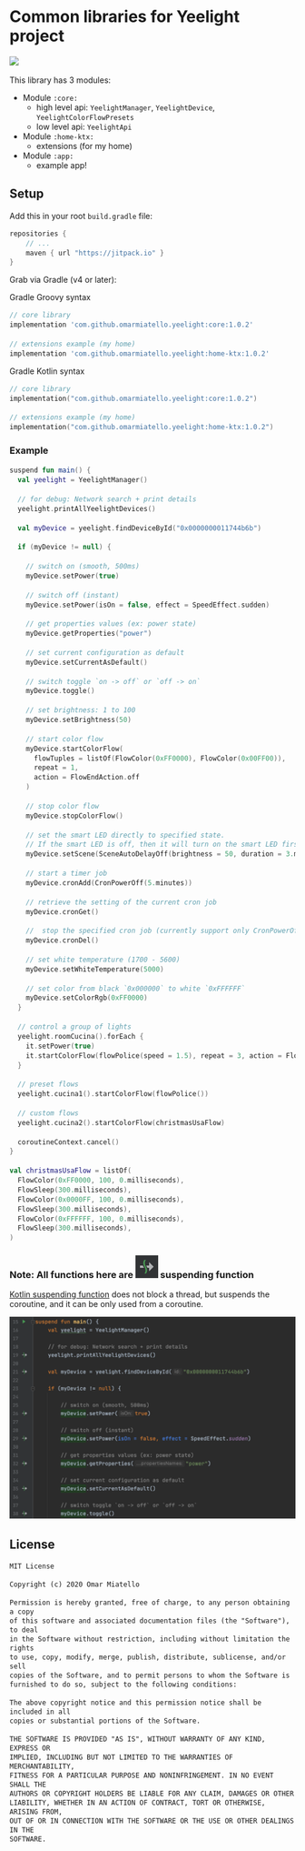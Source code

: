 # Common libraries for Yeelight project

[![](https://jitpack.io/v/omarmiatello/yeelight.svg)](https://jitpack.io/#omarmiatello/yeelight)

This library has 3 modules:
- Module `:core:`
  - high level api: `YeelightManager`, `YeelightDevice`, `YeelightColorFlowPresets`
  - low level api: `YeelightApi`
- Module `:home-ktx:`
  - extensions (for my home)
- Module `:app:`
  - example app!


## Setup

Add this in your root `build.gradle` file:
```gradle
repositories {
    // ...
    maven { url "https://jitpack.io" }
}
```

Grab via Gradle (v4 or later):

Gradle Groovy syntax
```groovy
// core library
implementation 'com.github.omarmiatello.yeelight:core:1.0.2'

// extensions example (my home)
implementation 'com.github.omarmiatello.yeelight:home-ktx:1.0.2'
```

Gradle Kotlin syntax
```kotlin
// core library
implementation("com.github.omarmiatello.yeelight:core:1.0.2")

// extensions example (my home)
implementation("com.github.omarmiatello.yeelight:home-ktx:1.0.2")
```

### Example

```kotlin
suspend fun main() {
  val yeelight = YeelightManager()

  // for debug: Network search + print details
  yeelight.printAllYeelightDevices()

  val myDevice = yeelight.findDeviceById("0x0000000011744b6b")

  if (myDevice != null) {

    // switch on (smooth, 500ms)
    myDevice.setPower(true)

    // switch off (instant)
    myDevice.setPower(isOn = false, effect = SpeedEffect.sudden)

    // get properties values (ex: power state)
    myDevice.getProperties("power")

    // set current configuration as default
    myDevice.setCurrentAsDefault()

    // switch toggle `on -> off` or `off -> on`
    myDevice.toggle()

    // set brightness: 1 to 100
    myDevice.setBrightness(50)

    // start color flow
    myDevice.startColorFlow(
      flowTuples = listOf(FlowColor(0xFF0000), FlowColor(0x00FF00)),
      repeat = 1,
      action = FlowEndAction.off
    )

    // stop color flow
    myDevice.stopColorFlow()

    // set the smart LED directly to specified state.
    // If the smart LED is off, then it will turn on the smart LED firstly and then apply the specified command 
    myDevice.setScene(SceneAutoDelayOff(brightness = 50, duration = 3.minutes))

    // start a timer job
    myDevice.cronAdd(CronPowerOff(5.minutes))

    // retrieve the setting of the current cron job
    myDevice.cronGet()

    //  stop the specified cron job (currently support only CronPowerOff)
    myDevice.cronDel()

    // set white temperature (1700 - 5600)
    myDevice.setWhiteTemperature(5000)

    // set color from black `0x000000` to white `0xFFFFFF`
    myDevice.setColorRgb(0xFF0000)
  }

  // control a group of lights
  yeelight.roomCucina().forEach {
    it.setPower(true)
    it.startColorFlow(flowPolice(speed = 1.5), repeat = 3, action = FlowEndAction.off)
  }

  // preset flows
  yeelight.cucina1().startColorFlow(flowPolice())

  // custom flows
  yeelight.cucina2().startColorFlow(christmasUsaFlow)

  coroutineContext.cancel()
}

val christmasUsaFlow = listOf(
  FlowColor(0xFF0000, 100, 0.milliseconds),
  FlowSleep(300.milliseconds),
  FlowColor(0x0000FF, 100, 0.milliseconds),
  FlowSleep(300.milliseconds),
  FlowColor(0xFFFFFF, 100, 0.milliseconds),
  FlowSleep(300.milliseconds),
)
```

### Note: All functions here are ![suspend](docs/suspend.png) suspending function

[Kotlin suspending function](https://kotlinlang.org/docs/reference/coroutines/basics.html) does not block a thread, but suspends the coroutine, and it can be only used from a coroutine.

![Suspending functions](docs/suspending_functions.png)



## License

    MIT License
    
    Copyright (c) 2020 Omar Miatello
    
    Permission is hereby granted, free of charge, to any person obtaining a copy
    of this software and associated documentation files (the "Software"), to deal
    in the Software without restriction, including without limitation the rights
    to use, copy, modify, merge, publish, distribute, sublicense, and/or sell
    copies of the Software, and to permit persons to whom the Software is
    furnished to do so, subject to the following conditions:
    
    The above copyright notice and this permission notice shall be included in all
    copies or substantial portions of the Software.
    
    THE SOFTWARE IS PROVIDED "AS IS", WITHOUT WARRANTY OF ANY KIND, EXPRESS OR
    IMPLIED, INCLUDING BUT NOT LIMITED TO THE WARRANTIES OF MERCHANTABILITY,
    FITNESS FOR A PARTICULAR PURPOSE AND NONINFRINGEMENT. IN NO EVENT SHALL THE
    AUTHORS OR COPYRIGHT HOLDERS BE LIABLE FOR ANY CLAIM, DAMAGES OR OTHER
    LIABILITY, WHETHER IN AN ACTION OF CONTRACT, TORT OR OTHERWISE, ARISING FROM,
    OUT OF OR IN CONNECTION WITH THE SOFTWARE OR THE USE OR OTHER DEALINGS IN THE
    SOFTWARE.